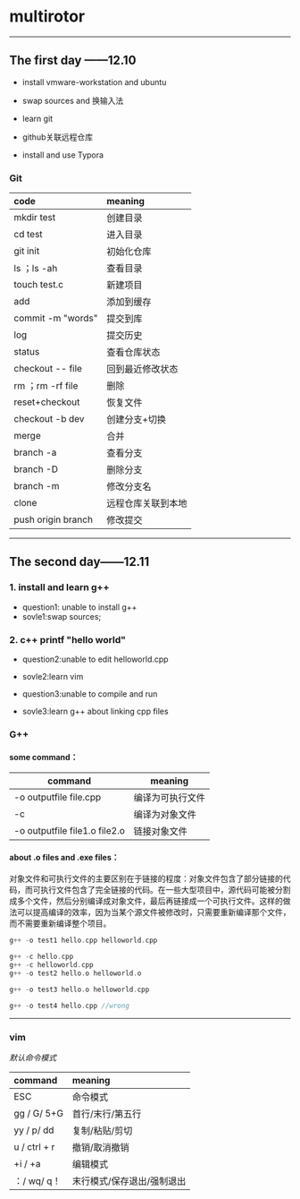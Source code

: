 



# multirotor

<hr>

## The first day ——12.10

* install vmware-workstation and ubuntu

* swap sources and 换输入法

* learn git

* github关联远程仓库

* install and use Typora

### Git

|code|meaning|
|:------|:-----------|
|mkdir test|创建目录|
|cd test|进入目录|
|git init|初始化仓库|
|ls ；ls -ah|查看目录|
|touch test.c|新建项目|
|add|添加到缓存|
|commit -m "words"|提交到库|
|log|提交历史|
|status|查看仓库状态|
|checkout -- file|回到最近修改状态|
|rm ；rm -rf file|删除|
|reset+checkout|恢复文件|
|checkout -b dev|创建分支+切换|
|merge|合并|
|branch -a|查看分支|
|branch -D|删除分支|
|branch -m|修改分支名|
|clone|远程仓库关联到本地|
|push origin branch|修改提交|


<hr>


## The second day——12.11

### 1. install and learn g++

- question1: unable to install g++
- sovle1:swap sources;

### 2. c++ printf  "hello world"

- question2:unable to edit helloworld.cpp
- sovle2:learn vim


- question3:unable to compile and run
- sovle3:learn g++ about linking cpp files

### G++

#### some command：

|command|meaning|
|-------------|-------------|
|-o outputfile file.cpp|编译为可执行文件|
|-c|编译为对象文件|
|-o outputfile file1.o file2.o|链接对象文件|

#### about .o files and .exe files：
对象文件和可执行文件的主要区别在于链接的程度：对象文件包含了部分链接的代码，而可执行文件包含了完全链接的代码。在一些大型项目中，源代码可能被分割成多个文件，然后分别编译成对象文件，最后再链接成一个可执行文件。这样的做法可以提高编译的效率，因为当某个源文件被修改时，只需要重新编译那个文件，而不需要重新编译整个项目。

```c++
g++ -o test1 hello.cpp helloworld.cpp
```
```c++
g++ -c hello.cpp
g++ -c helloworld.cpp
g++ -o test2 hello.o helloworld.o
```
```c++
g++ -o test3 hello.o helloworld.cpp
```
```c++
g++ -o test4 hello.cpp //wrong
```



<hr>

### vim
_默认命令模式_

|command|meaning|
|:-------------|:---------|
|ESC|命令模式|
|gg / G/ 5+G|首行/末行/第五行|
|yy / p/ dd|复制/粘贴/剪切|
|u / ctrl + r|撤销/取消撤销|
|+i / +a|编辑模式|
|：/ wq/ q！|末行模式/保存退出/强制退出|